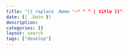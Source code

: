 ```yaml
---
title: "{{ replace .Name "-" " " | title }}"
date: {{ .Date }}
description: 
categories: []
layout: search
tags: ["develop"]
---
```


